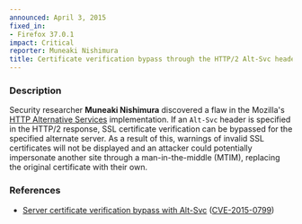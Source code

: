 ```yaml
---
announced: April 3, 2015
fixed_in:
- Firefox 37.0.1
impact: Critical
reporter: Muneaki Nishimura
title: Certificate verification bypass through the HTTP/2 Alt-Svc header
---
```


<h3>Description</h3>

<p>Security researcher <strong>Muneaki Nishimura</strong> discovered a flaw in
the Mozilla's <a
href="https://tools.ietf.org/html/draft-ietf-httpbis-alt-svc-04">HTTP
Alternative Services</a> implementation. If an <code>Alt-Svc</code> header is
specified in the HTTP/2 response, SSL certificate verification can be bypassed
for the specified alternate server. As a result of this, warnings of invalid SSL
certificates will not be displayed and an attacker could potentially impersonate
another site through a man-in-the-middle (MTIM), replacing the original
certificate with their own.</p> 

<h3>References</h3>

<ul>
  <li><a href="https://bugzilla.mozilla.org/show_bug.cgi?id=1148328">
        Server certificate verification bypass with Alt-Svc</a>
(<a href="http://cve.mitre.org/cgi-bin/cvename.cgi?name=CVE-2015-0799"
class="ex-ref">CVE-2015-0799</a>)</li>
</ul>




